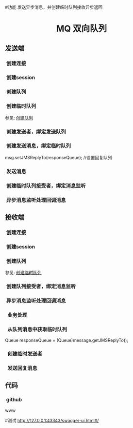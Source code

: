 #功能
发送异步消息，并创建临时队列接收异步返回

<html>
<head>
<META http-equiv="Content-Type" content="text/html; charset=UTF-8">
<meta content="text/html; charset=utf-8" http-equiv="Content-Type">
<meta content="text/css" http-equiv="Content-Style-Type">
<title>MQ 双向队列</title>
</head>
<body>
<h1 align="center" class="root">
<a name="2573ubl864mftrvhebo4l1imd2">MQ 双向队列</a>
</h1>
<h2 class="topic">
<a name="7l7hhmo4dea1jqk8fqi01aqi94">发送端</a>
</h2>
<h3 class="topic">
<a name="1g9mc54pb69bva7lebk29cks68">&nbsp;创建连接</a>
</h3>
<h3 class="topic">
<a name="6219simjaobh7nhh8l3jlqo3at">&nbsp;创建session</a>
</h3>
<h3 class="topic">
<a name="2sc829tfvsmloakr3puv6vsntl">&nbsp;创建队列</a>
</h3>
<h3 class="topic">
<a name="46ho46jlakl63ob731hokc2uh6">&nbsp;创建临时队列</a>
</h3>
<p class="relationships">参见: <a href="#4ruob87frf620avei31iftiim2">创建队列</a>
</p>
<h3 class="topic">
<a name="6kqmsvrt4tlhsn31u4q7g9b00f">&nbsp;创建发送者，绑定发送队列</a>
</h3>
<h3 class="topic">
<a name="2nf0t92c54g00ohbdacf8744pr">&nbsp;创建发送消息，绑定临时队列</a>
</h3>
<div class="notesContainer">
<p>        msg.setJMSReplyTo(responseQueue);   //设置回复队列</p>
<p></p>
</div>
<h3 class="topic">
<a name="2mg2nn7rqmfvq6gvivu8903njb">&nbsp;发送消息</a>
</h3>
<h3 class="topic">
<a name="1ud82hrj435j74jh19ltu2pfd7">&nbsp;创建临时队列接受者，绑定消息监听</a>
</h3>
<h3 class="topic">
<a name="6mqt14lferbj2l2b5nadmaet58">&nbsp;异步消息监听处理回调消息</a>
</h3>
<h2 class="topic">
<a name="5mo9r9itt6sl62d027s346cg8m">接收端</a>
</h2>
<h3 class="topic">
<a name="7ps4pe246814icap2pv105kifk">&nbsp;创建连接</a>
</h3>
<h3 class="topic">
<a name="1h6td95pnsvob95cj3fnbe85sh">&nbsp;创建session</a>
</h3>
<h3 class="topic">
<a name="4ruob87frf620avei31iftiim2">&nbsp;创建队列</a>
</h3>
<p class="relationships">参见: <a href="#46ho46jlakl63ob731hokc2uh6">创建临时队列</a>
</p>
<h3 class="topic">
<a name="4j7p5buc8ei8ep03dq6f50134q">&nbsp;创建队列接受者，绑定消息监听</a>
</h3>
<h3 class="topic">
<a name="29abtkgh1vl8icv5mk9ngmgbug">&nbsp;异步消息监听处理回调消息</a>
</h3>
<h3 class="topic">
<a name="5l9dpuilf05n93o8lukh7gh3v1">&nbsp;&nbsp;业务处理</a>
</h3>
<h3 class="topic">
<a name="68f06lqf5cch4jh7io28gn7g4u">&nbsp;&nbsp;从队列消息中获取临时队列</a>
</h3>
<div class="notesContainer">
<p>Queue responseQueue = (Queue)message.getJMSReplyTo();  </p>
<p></p>
</div>
<h3 class="topic">
<a name="73qu9rvcbg98h45bs8988aji8m">&nbsp;&nbsp;创建临时发送者</a>
</h3>
<h3 class="topic">
<a name="4ccu161qtlofat4q3evuvjuhhl">&nbsp;&nbsp;发送回复消息</a>
</h3>
<h2 class="topic">
<a name="2v7k1jb2dsga1mafpgkp06rfj4">代码</a>
</h2>
<h3 class="topic">
<a name="21j0g59dflkentj1tqnvebc1ee">&nbsp;github</a>
</h3>
<div class="notesContainer">
<p>www</p>
</div>
</body>
</html>

#测试
http://127.0.0.1:43343/swagger-ui.html#/